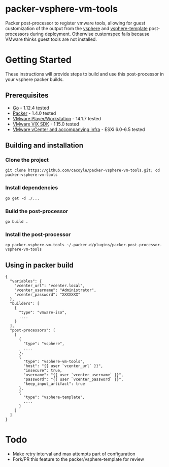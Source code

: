 # packer-vsphere-vm-tools
Packer post-processor to register vmware tools, allowing for guest customization of the output from the [vsphere](https://www.packer.io/docs/post-processors/vsphere.html) and [vsphere-template](https://www.packer.io/docs/post-processors/vsphere-template.html) post-processors during deployment.  Otherwise customspec fails because VMware thinks guest tools are not installed.

# Getting Started
These instructions will provide steps to build and use this post-processor in your vsphere packer builds.

## Prerequisites
* [Go](https://golang.org/pkg/) - 1.12.4 tested
* [Packer](https://www.packer.io) - 1.4.0 tested
* [VMware Player/Workstation](https://my.vmware.com/en/web/vmware/free#desktop_end_user_computing/vmware_workstation_player/14_0%7CPLAYER-1417%7Cproduct_downloads) - 14.1.7 tested
* [VMware VIX SDK](https://my.vmware.com/en/web/vmware/free#desktop_end_user_computing/vmware_workstation_player/14_0%7CPLAYER-1417%7Cdrivers_tools) - 1.15.0 tested
* [VMware vCenter and accompanying infra](https://www.vmware.com/products/vcenter-server.html) - ESXi 6.0-6.5 tested

## Building and installation
### Clone the project
`git clone https://github.com/cacoyle/packer-vsphere-vm-tools.git; cd packer-vsphere-vm-tools`

### Install dependencies
`go get -d ./...`

### Build the post-processor
`go build .`

### Install the post-processor
`cp packer-vsphere-vm-tools ~/.packer.d/plugins/packer-post-processor-vsphere-vm-tools`

## Using in packer build
```
{
  "variables": {
    "vcenter_url": "vcenter.local",
    "vcenter_username": "Administrator",
    "vcenter_password": "XXXXXXX"
  },
  "builders": [
    {
      "type": "vmware-iso",
      ....
    }
  ],
  "post-processors": [
    [
      {
        "type": "vsphere",
        ....
      },
      {
        "type": "vsphere-vm-tools",
        "host": "{{ user `vcenter_url` }}",
        "insecure": true,
        "username": "{{ user `vcenter_username` }}",
        "password": "{{ user `vcenter_password` }}",
        "keep_input_artifact": true
      },
      {
        "type": "vsphere-template",
        ....
      }
    ]
  ]
}
```

# Todo
* Make retry interval and max attempts part of configuration
* Fork/PR this feature to the packer/vsphere-template for review
